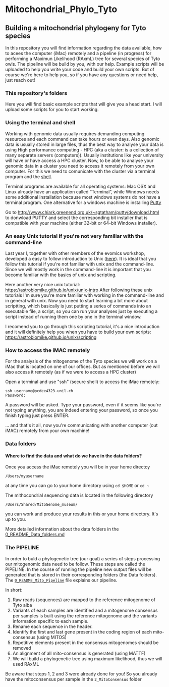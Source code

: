 # Mitochondrial_Phylo_Tyto
## Building a mitochondrial phylogeny for Tyto species

In this repository you will find information regarding the data available, how to acees the computer (iMac) remotely and a pipeline (in progress) for performing a Maximun Likelihood (RAxmL) tree for several species of Tyto owls. The pipeline will be build by you, with our help. Example scripts will be uploaded to help you write your code and build your own scripts. But of course we're here to help you, so if you have any questions or need help, just reach out!

### This repository's folders
Here you will find basic example scripts that will give you a head start. I will upload some scripts for you to start working.

### Using the terminal and shell
Working with genomic data usually requires demanding computing resources and each command can take hours or even days. Also genomic data is usually stored in large files, thus the best way to analyse your data is using High performance computing - HPC (aka a cluster: is a collection of many separate servers (computers)). Usually institutions like your university will have or have access a HPC cluster. Now, to be able to analyse your genomic data in a cluster you need to access it remotely from your own computer. For this we need to comunicate with the cluster via a terminal program and the [shell](https://en.wikipedia.org/wiki/Shell_(computing)).

Terminal programs are available for all operating systems: Mac OSX and Linux already have an application called “Terminal”, while Windows needs some additional installation because most windows systems do not have a terminal program. One alternative for a windows machine is installing [Putty](https://www.putty.org/)

Go to http://www.chiark.greenend.org.uk/~sgtatham/putty/download.html to donwload PUTTY and select the corresponding bit installer that is compatible with your machine (either 32-bit or 64-bit Windows installer). 


### An easy Unix tutorial if you're not very familiar with the command-line
Last year I, together with other members of the evomics workshop, developed a easy to follow introduction to Unix ([here](https://evomics.org/learning/population-and-speciation-genomics/2022-population-and-speciation-genomics/unix-primer/)). It is ideal that you follow this tutorial if you're not familiar with unix and the command-line. Since we will mostly work in the command-line it is important that you become familiar with the basics of unix and scripting. 

Here another very nice unix tutorial: https://astrobiomike.github.io/unix/unix-intro
After following these unix tutorials I'm sure you're more familiar with working in the command-line and in general with unix. Now you need to start learning a bit more about scriptting, which basically is just putting a series of commands into an executable file, a script, so you can run your analyses just by executing a script instead of running them one by one in the terminal window.

I recomend you to go through this scripting tutorial, it's a nice introduction and it will definitely help you when you have to build your own scripts: https://astrobiomike.github.io/unix/scripting

### How to access the iMAC remotely
For the analysis of the mitogenome of the Tyto species we will work on a iMac that is located on one of our offices. But as mentioned before we will also access it remotely (as if we were to access a HPC cluster)

Open a terminal and use "ssh" (secure shell) to access the iMac remotely:

```
ssh username@pcdee4323.unil.ch
Password:
```

A password will be asked. Type your password, even if it seems like you're not typing anything, you are indeed entering your password, so once you finish typing just press ENTER.

... and that's it all, now you're communicating with another computer (out iMAC) remotely from your own machine!

### Data folders

#### Where to find the data and what do we have in the data folders?

Once you access the iMac remotely you will be in your home directoy

```
/Users/myusername
```
at any time you can go to your home directory using ` cd $HOME ` or ` cd ~ `

The mithocondrial sequencing data is located in the following directory

```
/Users/Shared/MitoGenome_museum/
```
you can work and produce your results in this or your home directory. It's up to you.

More detailed information about the data folders in the [0_README_Data_folders.md](0_README_Data_folders.md)

### The PIPELINE

In order to buld a phylogenetic tree (our goal) a series of steps processing our mitogenomic data need to be follow. These steps are called the PIPELINE. In the course of running the pipeline new output files will be generated that is stored in their corresponding folders (the Data folders). The [`0_README_Mito_Pipeline`](0_README_Mito_Pipeline) file explains our pipeline. 

In short: 
1. Raw reads (sequences) are mapped to the reference mitogenome of Tyto alba
2. Variants of each samples are identified and a mitogenome consensus per samples is built using the reference mitogenome and the variants information specific to each sample.
3. Rename each sequence in the header.
4. Identify the first and last gene present in the coding region of each mito-consensus (using MITOS)
5. Repetitive elements present in the consensus mitogenomes should be removed
6. An alignment of all mito-consensus is generated (using MATTF)
7. We will build a phylogenetic tree using maximum likelihood, thus we will used RAxML

Be aware that steps 1, 2 and 3 were already done for you! So you already have the mitoconsensus per sample in the `2_MitoConsensus` folder

###
